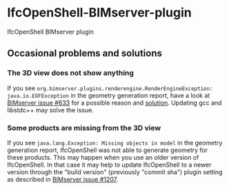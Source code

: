 IfcOpenShell-BIMserver-plugin
=============================

IfcOpenShell BIMserver plugin

Occasional problems and solutions
-----------------

### The 3D view does not show anything
If you see `org.bimserver.plugins.renderengine.RenderEngineException: java.io.EOFException` in the geometry generation report, have a look at [BIMserver issue #633](https://github.com/opensourceBIM/BIMserver/issues/633) for a possible reason and [solution](https://github.com/opensourceBIM/BIMserver/issues/633#issuecomment-341644945). Updating gcc and libstdc++ may solve the issue.

### Some products are missing from the 3D view
If you see `java.lang.Exception: Missing objects in model` in the geometry generation report, IfcOpenShell was not able to generate geometry for these products. This may happen when you use an older version of IfcOpenShell. In that case it may help to update IfcOpenShell to a newer version through the "build version" (previously "commit sha") plugin setting as described in [BIMserver issue #1207](https://github.com/opensourceBIM/BIMserver/issues/1207#issuecomment-878117652).
